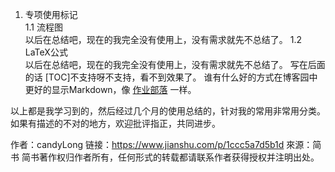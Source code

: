1. 专项使用标记  
1.1 流程图  
以后在总结吧，现在的我完全没有使用上，没有需求就先不总结了。
1.2 LaTeX公式   
以后在总结吧，现在的我完全没有使用上，没有需求就先不总结了。
写在后面的话
[TOC]不支持呀不支持，看不到效果了。
谁有什么好的方式在博客园中更好的显示Markdown，像 [作业部落](https://www.zybuluo.com/mdeditor) 一样。

以上都是我学习到的，然后经过几个月的使用总结的，针对我的常用非常用分类。如果有描述的不对的地方，欢迎批评指正，共同进步。

作者：candyLong
链接：https://www.jianshu.com/p/1ccc5a7d5b1d
來源：简书
简书著作权归作者所有，任何形式的转载都请联系作者获得授权并注明出处。